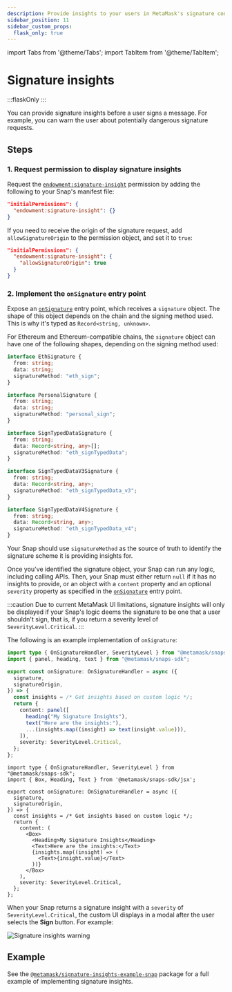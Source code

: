 ```yaml
---
description: Provide insights to your users in MetaMask's signature confirmation flow.
sidebar_position: 11
sidebar_custom_props:
  flask_only: true
---
```


import Tabs from '@theme/Tabs';
import TabItem from '@theme/TabItem';

# Signature insights

:::flaskOnly
:::

You can provide signature insights before a user signs a message.
For example, you can warn the user about potentially dangerous signature requests.

## Steps

### 1. Request permission to display signature insights

Request the [`endowment:signature-insight`](../reference/permissions.md#endowmentsignature-insight)
permission by adding the following to your Snap's manifest file:

```json title="snap.manifest.json"
"initialPermissions": {
  "endowment:signature-insight": {}
}
```

If you need to receive the origin of the signature request, add `allowSignatureOrigin` to the
permission object, and set it to `true`:

```json title="snap.manifest.json"
"initialPermissions": {
  "endowment:signature-insight": {
    "allowSignatureOrigin": true
  }
}
```

### 2. Implement the `onSignature` entry point

Expose an [`onSignature`](../reference/entry-points.md#onsignature) entry point, which receives a
`signature` object.
The shape of this object depends on the chain and the signing method used.
This is why it's typed as `Record<string, unknown>`.

For Ethereum and Ethereum-compatible chains, the `signature` object can have one of the following
shapes, depending on the signing method used:

<Tabs>
<TabItem value="eth_sign">

```typescript
interface EthSignature {
  from: string;
  data: string;
  signatureMethod: "eth_sign";
}
```

</TabItem>
<TabItem value="personal_sign">

```typescript
interface PersonalSignature {
  from: string;
  data: string;
  signatureMethod: "personal_sign";
}
```

</TabItem>
<TabItem value="eth_signTypedData">

```typescript
interface SignTypedDataSignature {
  from: string;
  data: Record<string, any>[];
  signatureMethod: "eth_signTypedData";
}
```

</TabItem>
<TabItem value="eth_signTypedData_v3">

```typescript
interface SignTypedDataV3Signature {
  from: string;
  data: Record<string, any>;
  signatureMethod: "eth_signTypedData_v3";
}
```

</TabItem>
<TabItem value="eth_signTypedData_v4">

```typescript
interface SignTypedDataV4Signature {
  from: string;
  data: Record<string, any>;
  signatureMethod: "eth_signTypedData_v4";
}
```

</TabItem>
</Tabs>

Your Snap should use `signatureMethod` as the source of truth to identify the signature scheme it is
providing insights for.

Once you've identified the signature object, your Snap can run any logic, including calling APIs.
Then, your Snap must either return `null` if it has no insights to provide, or an object with a
`content` property and an optional `severity` property as specified in the
[`onSignature`](../reference/entry-points.md#onsignature) entry point.

:::caution
Due to current MetaMask UI limitations, signature insights will only be displayed if your Snap's
logic deems the signature to be one that a user shouldn't sign, that is, if you return a severity
level of `SeverityLevel.Critical`.
:::

The following is an example implementation of `onSignature`:

<Tabs>
<TabItem value="Functions">

```typescript title="index.ts"
import type { OnSignatureHandler, SeverityLevel } from "@metamask/snaps-sdk";
import { panel, heading, text } from "@metamask/snaps-sdk";

export const onSignature: OnSignatureHandler = async ({
  signature,
  signatureOrigin,
}) => {
  const insights = /* Get insights based on custom logic */;
  return {
    content: panel([
      heading("My Signature Insights"),
      text("Here are the insights:"),
      ...(insights.map((insight) => text(insight.value))),
    ]),
    severity: SeverityLevel.Critical,
  };
};
```

</TabItem>
<TabItem value="JSX" flaskOnly>

```tsx title="index.tsx"
import type { OnSignatureHandler, SeverityLevel } from "@metamask/snaps-sdk";
import { Box, Heading, Text } from '@metamask/snaps-sdk/jsx';

export const onSignature: OnSignatureHandler = async ({
  signature,
  signatureOrigin,
}) => {
  const insights = /* Get insights based on custom logic */;
  return {
    content: (
      <Box>
        <Heading>My Signature Insights</Heading>
        <Text>Here are the insights:</Text>
        {insights.map((insight) => (
          <Text>{insight.value}</Text>
        ))}
      </Box>
    ),
    severity: SeverityLevel.Critical,
  };
};
```

</TabItem>
</Tabs>

When your Snap returns a signature insight with a `severity` of `SeverityLevel.Critical`, the custom
UI displays in a modal after the user selects the **Sign** button.
For example:

<p align="center">

![Signature insights warning](../assets/signature-insights-warning.png)

</p>

## Example

See the [`@metamask/signature-insights-example-snap`](https://github.com/MetaMask/snaps/tree/main/packages/examples/packages/signature-insights)
package for a full example of implementing signature insights.
